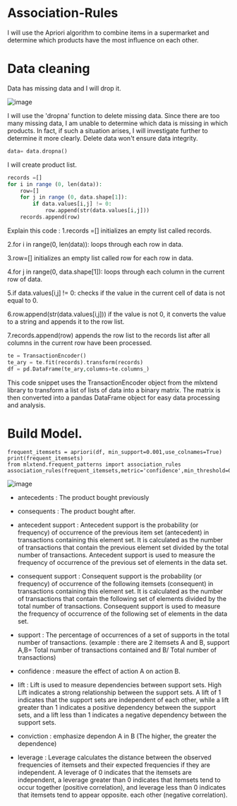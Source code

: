 # Association-Rules
I will use the Apriori algorithm to combine items in a supermarket and determine which products have the most influence on each other.

# Data cleaning
Data has missing data and I will drop it.

![image](https://user-images.githubusercontent.com/110837675/224461250-261adeaa-60cd-4579-944f-11bb58a75689.png)

I will use the 'dropna' function to delete missing data. Since there are too many missing data, I am unable to determine which data is missing in which products. In fact, if such a situation arises, I will investigate further to determine it more clearly. Delete data won't ensure data integrity.

```php
data= data.dropna()
```
I will create product list.
```php
records =[]
for i in range (0, len(data)):
    row=[]
    for j in range (0, data.shape[1]):
        if data.values[i,j] != 0:
            row.append(str(data.values[i,j]))
    records.append(row)
```
Explain this code :
1.records =[] initializes an empty list called records.

2.for i in range(0, len(data)): loops through each row in data.

3.row=[] initializes an empty list called row for each row in data.

4.for j in range(0, data.shape[1]): loops through each column in the current row of data.

5.if data.values[i,j] != 0: checks if the value in the current cell of data is not equal to 0.

6.row.append(str(data.values[i,j])) if the value is not 0, it converts the value to a string and appends it to the row list.

7.records.append(row) appends the row list to the records list after all columns in the current row have been processed.

```php
te = TransactionEncoder()
te_ary = te.fit(records).transform(records)
df = pd.DataFrame(te_ary,columns=te.columns_)
```
This code snippet uses the TransactionEncoder object from the mlxtend library to transform a list of lists of data into a binary matrix. The matrix is then converted into a pandas DataFrame object for easy data processing and analysis.

# Build Model.
```
frequent_itemsets = apriori(df, min_support=0.001,use_colnames=True)
print(frequent_itemsets)
from mlxtend.frequent_patterns import association_rules
association_rules(frequent_itemsets,metric='confidence',min_threshold=0.001)
```
![image](https://user-images.githubusercontent.com/110837675/224461898-18caf51d-54f5-4566-bc2f-c41810dd2575.png)

- antecedents	: The product bought previously

- consequents : The product bought after.

- antecedent support : Antecedent support is the probability (or frequency) of occurrence of the previous item set (antecedent) in transactions containing this element set. It is calculated as the number of transactions that contain the previous element set divided by the total number of transactions. Antecedent support is used to measure the frequency of occurrence of the previous set of elements in the data set.

- consequent support : Consequent support is the probability (or frequency) of occurrence of the following itemsets (consequent) in transactions containing this element set. It is calculated as the number of transactions that contain the following set of elements divided by the total number of transactions. Consequent support is used to measure the frequency of occurrence of the following set of elements in the data set.

- support : The percentage of occurrences of a set of supports in the total number of transactions. (example : there are 2 itemsets A and B, support A,B= Total number of transactions contained and B/ Total number of transactions)

- confidence : measure the effect of action A on action B.

- lift : Lift is used to measure dependencies between support sets. High Lift indicates a strong relationship between the support sets. A lift of 1 indicates that the support sets are independent of each other, while a lift greater than 1 indicates a positive dependency between the support sets, and a lift less than 1 indicates a negative dependency between the support sets.

- conviction : emphasize dependon A in B (The higher, the greater the dependence)

- leverage : Leverage calculates the distance between the observed frequencies of itemsets and their expected frequencies if they are independent. A leverage of 0 indicates that the itemsets are independent, a leverage greater than 0 indicates that itemsets tend to occur together (positive correlation), and leverage less than 0 indicates that itemsets tend to appear opposite. each other (negative correlation).





















